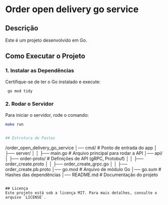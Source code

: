 # Order open delivery go service

## Descrição
Este é um projeto desenvolvido em Go.

## Como Executar o Projeto

### 1. Instalar as Dependências
Certifique-se de ter o Go instalado e execute:
```sh
 go mod tidy
```

### 2. Rodar o Servidor
Para iniciar o servidor, rode o comando:
```sh
make run


## Estrutura de Pastas

```
/order_open_delivery_go_service
│── cmd/                 # Ponto de entrada do app
│   ├── server/ 
│   │   ├── main.go      # Arquivo principal para rodar a API
│── api/                 
│   ├── order-proto/     # Definições de API (gRPC, Protobuf)
│   │   ├── order_create.proto
│   │   ├── order_create_grpc.go
│   │   ├── order_create.pb.proto
│── go.mod               # Arquivo de módulo Go
│── go.sum               # Hashes das dependências
│── README.md            # Documentação do projeto
```

## Licença
Este projeto está sob a licença MIT. Para mais detalhes, consulte o arquivo `LICENSE`.

